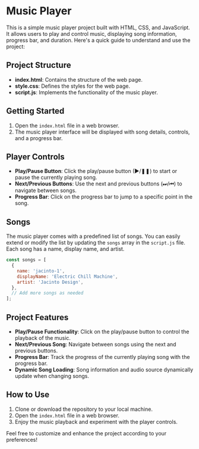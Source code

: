 # Music Player

This is a simple music player project built with HTML, CSS, and JavaScript. It allows users to play and control music, displaying song information, progress bar, and duration. Here's a quick guide to understand and use the project:

## Project Structure

- **index.html**: Contains the structure of the web page.
- **style.css**: Defines the styles for the web page.
- **script.js**: Implements the functionality of the music player.

## Getting Started

1. Open the `index.html` file in a web browser.
2. The music player interface will be displayed with song details, controls, and a progress bar.

## Player Controls

- **Play/Pause Button**: Click the play/pause button (▶/❚❚) to start or pause the currently playing song.
- **Next/Previous Buttons**: Use the next and previous buttons (⏭/⏮) to navigate between songs.
- **Progress Bar**: Click on the progress bar to jump to a specific point in the song.

## Songs

The music player comes with a predefined list of songs. You can easily extend or modify the list by updating the `songs` array in the `script.js` file. Each song has a name, display name, and artist.

```javascript
const songs = [
  {
    name: 'jacinto-1',
    displayName: 'Electric Chill Machine',
    artist: 'Jacinto Design',
  },
  // Add more songs as needed
];
```

## Project Features

- **Play/Pause Functionality**: Click on the play/pause button to control the playback of the music.
- **Next/Previous Song**: Navigate between songs using the next and previous buttons.
- **Progress Bar**: Track the progress of the currently playing song with the progress bar.
- **Dynamic Song Loading**: Song information and audio source dynamically update when changing songs.

## How to Use

1. Clone or download the repository to your local machine.
2. Open the `index.html` file in a web browser.
3. Enjoy the music playback and experiment with the player controls.

Feel free to customize and enhance the project according to your preferences!
